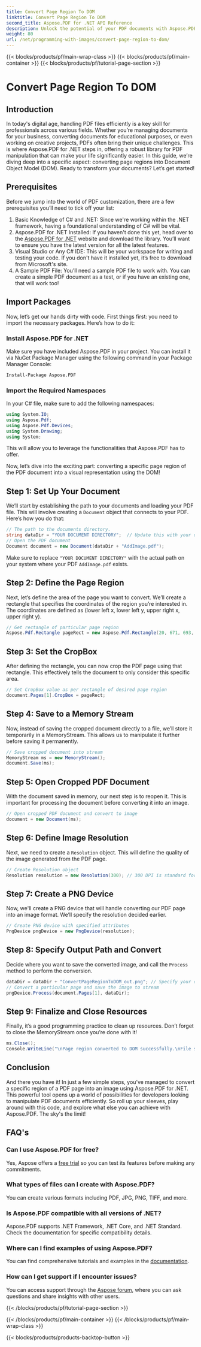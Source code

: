 ```yaml
---
title: Convert Page Region To DOM
linktitle: Convert Page Region To DOM
second_title: Aspose.PDF for .NET API Reference
description: Unlock the potential of your PDF documents with Aspose.PDF for .NET. Convert regions of PDFs to images & enhance your workflow.
weight: 80
url: /net/programming-with-images/convert-page-region-to-dom/
---
```


{{< blocks/products/pf/main-wrap-class >}}
{{< blocks/products/pf/main-container >}}
{{< blocks/products/pf/tutorial-page-section >}}

# Convert Page Region To DOM

## Introduction

In today's digital age, handling PDF files efficiently is a key skill for professionals across various fields. Whether you’re managing documents for your business, converting documents for educational purposes, or even working on creative projects, PDFs often bring their unique challenges. This is where Aspose.PDF for .NET steps in, offering a robust library for PDF manipulation that can make your life significantly easier. In this guide, we’re diving deep into a specific aspect: converting page regions into Document Object Model (DOM). Ready to transform your documents? Let’s get started!

## Prerequisites

Before we jump into the world of PDF customization, there are a few prerequisites you’ll need to tick off your list:
1. Basic Knowledge of C# and .NET: Since we're working within the .NET framework, having a foundational understanding of C# will be vital.
2. Aspose.PDF for .NET Installed: If you haven't done this yet, head over to the [Aspose.PDF for .NET](https://releases.aspose.com/pdf/net/) website and download the library. You’ll want to ensure you have the latest version for all the latest features.
3. Visual Studio or Any C# IDE: This will be your workspace for writing and testing your code. If you don't have it installed yet, it’s free to download from Microsoft's site.
4. A Sample PDF File: You’ll need a sample PDF file to work with. You can create a simple PDF document as a test, or if you have an existing one, that will work too!

## Import Packages

Now, let’s get our hands dirty with code. First things first: you need to import the necessary packages. Here’s how to do it:

### Install Aspose.PDF for .NET
Make sure you have included Aspose.PDF in your project. You can install it via NuGet Package Manager using the following command in your Package Manager Console:
```bash
Install-Package Aspose.PDF
```

### Import the Required Namespaces
In your C# file, make sure to add the following namespaces:
```csharp
using System.IO;
using Aspose.Pdf;
using Aspose.Pdf.Devices;
using System.Drawing;
using System;
```

This will allow you to leverage the functionalities that Aspose.PDF has to offer.

Now, let’s dive into the exciting part: converting a specific page region of the PDF document into a visual representation using the DOM!

## Step 1: Set Up Your Document
We’ll start by establishing the path to your documents and loading your PDF file. This will involve creating a `Document` object that connects to your PDF. Here’s how you do that:

```csharp
// The path to the documents directory.
string dataDir = "YOUR DOCUMENT DIRECTORY";  // Update this with your directory path
// Open the PDF document
Document document = new Document(dataDir + "AddImage.pdf");
```

Make sure to replace `"YOUR DOCUMENT DIRECTORY"` with the actual path on your system where your PDF `AddImage.pdf` exists.

## Step 2: Define the Page Region
Next, let’s define the area of the page you want to convert. We’ll create a rectangle that specifies the coordinates of the region you’re interested in. The coordinates are defined as (lower left x, lower left y, upper right x, upper right y).

```csharp
// Get rectangle of particular page region
Aspose.Pdf.Rectangle pageRect = new Aspose.Pdf.Rectangle(20, 671, 693, 1125);
```

## Step 3: Set the CropBox
After defining the rectangle, you can now crop the PDF page using that rectangle. This effectively tells the document to only consider this specific area.

```csharp
// Set CropBox value as per rectangle of desired page region
document.Pages[1].CropBox = pageRect;
```

## Step 4: Save to a Memory Stream
Now, instead of saving the cropped document directly to a file, we’ll store it temporarily in a MemoryStream. This allows us to manipulate it further before saving it permanently.

```csharp
// Save cropped document into stream
MemoryStream ms = new MemoryStream();
document.Save(ms);
```

## Step 5: Open Cropped PDF Document
With the document saved in memory, our next step is to reopen it. This is important for processing the document before converting it into an image.

```csharp
// Open cropped PDF document and convert to image
document = new Document(ms);
```

## Step 6: Define Image Resolution
Next, we need to create a `Resolution` object. This will define the quality of the image generated from the PDF page.

```csharp
// Create Resolution object
Resolution resolution = new Resolution(300); // 300 DPI is standard for print quality
```

## Step 7: Create a PNG Device
Now, we'll create a PNG device that will handle converting our PDF page into an image format. We’ll specify the resolution decided earlier.

```csharp
// Create PNG device with specified attributes
PngDevice pngDevice = new PngDevice(resolution);
```

## Step 8: Specify Output Path and Convert
Decide where you want to save the converted image, and call the `Process` method to perform the conversion.

```csharp
dataDir = dataDir + "ConvertPageRegionToDOM_out.png"; // Specify your output file
// Convert a particular page and save the image to stream
pngDevice.Process(document.Pages[1], dataDir);
```

## Step 9: Finalize and Close Resources
Finally, it’s a good programming practice to clean up resources. Don’t forget to close the MemoryStream once you’re done with it!

```csharp
ms.Close();
Console.WriteLine("\nPage region converted to DOM successfully.\nFile saved at " + dataDir);
```

## Conclusion

And there you have it! In just a few simple steps, you’ve managed to convert a specific region of a PDF page into an image using Aspose.PDF for .NET. This powerful tool opens up a world of possibilities for developers looking to manipulate PDF documents efficiently. So roll up your sleeves, play around with this code, and explore what else you can achieve with Aspose.PDF. The sky's the limit!

## FAQ's

### Can I use Aspose.PDF for free?  
Yes, Aspose offers a [free trial](https://releases.aspose.com/) so you can test its features before making any commitments.

### What types of files can I create with Aspose.PDF?  
You can create various formats including PDF, JPG, PNG, TIFF, and more. 

### Is Aspose.PDF compatible with all versions of .NET?  
Aspose.PDF supports .NET Framework, .NET Core, and .NET Standard. Check the documentation for specific compatibility details.

### Where can I find examples of using Aspose.PDF?  
You can find comprehensive tutorials and examples in the [documentation](https://reference.aspose.com/pdf/net/).

### How can I get support if I encounter issues?  
You can access support through the [Aspose forum](https://forum.aspose.com/c/pdf/10), where you can ask questions and share insights with other users.

{{< /blocks/products/pf/tutorial-page-section >}}

{{< /blocks/products/pf/main-container >}}
{{< /blocks/products/pf/main-wrap-class >}}

{{< blocks/products/products-backtop-button >}}
